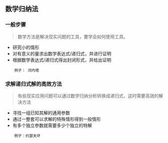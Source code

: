 ## <b>数学归纳法</b> ##

### <b>一般步骤</b> ####
> 数学方法是解决现实问题的工具，要学会如何使用工具。

- 研究小的情形
- 对有意义的量求出数学表达式/递归式，并进行证明
- 根据数学表达式/递归式得出封闭形式，并给出证明

```
    例子： 河内塔
```

### <b>求解递归式解的高效方法</b> ###
> 有些现实应用问题可以通过数学归纳分析转换成递归式，这时需要高效的解决方法

- 寻找一组已知其解的通用参数
- 通过一整套可以求解的特殊情形得到一般情形
- 有多个独立参数就需要多少个独立的特解

```
    例子：约瑟夫环
```